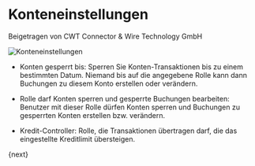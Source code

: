 <!-- add-breadcrumbs -->
# Konteneinstellungen
<span class="text-muted contributed-by">Beigetragen von CWT Connector & Wire Technology GmbH</span>

<img class="screenshot" alt="Konteneinstellungen" src="/docs/assets/img/accounts/account-settings.png">

* Konten gesperrt bis: Sperren Sie Konten-Transaktionen bis zu einem bestimmten Datum. Niemand bis auf die angegebene Rolle kann dann Buchungen zu diesem Konto erstellen oder verändern.

* Rolle darf Konten sperren und gesperrte Buchungen bearbeiten: Benutzer mit dieser Rolle dürfen Konten sperren und Buchungen zu gesperrten Konten erstellen bzw. verändern.

* Kredit-Controller: Rolle, die Transaktionen übertragen darf, die das eingestellte Kreditlimit übersteigen.

{next}
